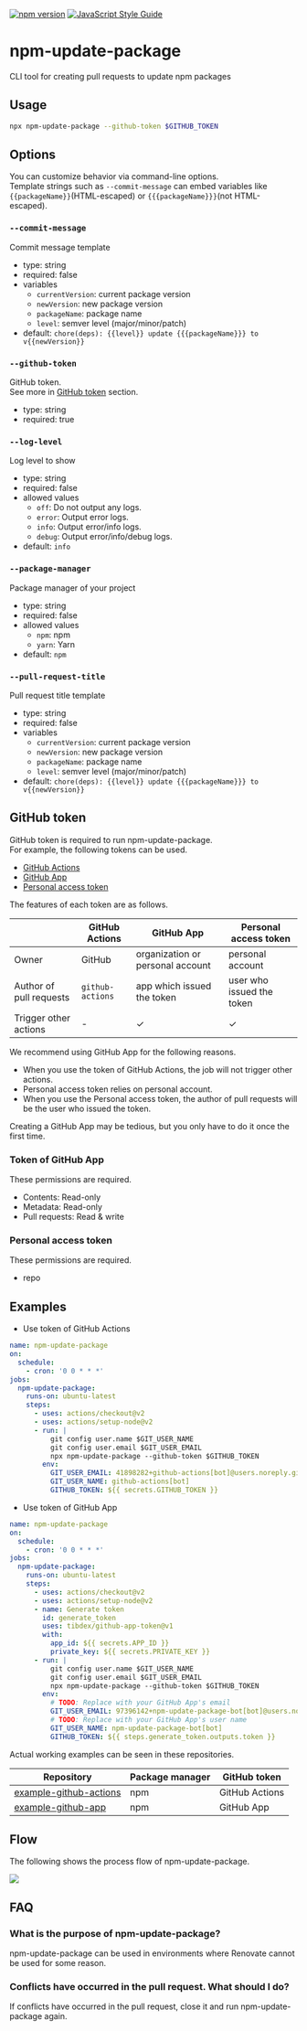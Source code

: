 [![npm version](https://badge.fury.io/js/npm-update-package.svg)](https://badge.fury.io/js/npm-update-package)
[![JavaScript Style Guide](https://img.shields.io/badge/code_style-standard-brightgreen.svg)](https://standardjs.com)

# npm-update-package

CLI tool for creating pull requests to update npm packages

## Usage

```sh
npx npm-update-package --github-token $GITHUB_TOKEN
```

## Options

You can customize behavior via command-line options.  
Template strings such as `--commit-message` can embed variables like `{{packageName}}`(HTML-escaped) or `{{{packageName}}}`(not HTML-escaped).

### `--commit-message`

Commit message template

- type: string
- required: false
- variables
  - `currentVersion`: current package version
  - `newVersion`: new package version
  - `packageName`: package name
  - `level`: semver level (major/minor/patch)
- default: `chore(deps): {{level}} update {{{packageName}}} to v{{newVersion}}`

### `--github-token`

GitHub token.  
See more in [GitHub token](#github-token) section.

- type: string
- required: true

### `--log-level`

Log level to show

- type: string
- required: false
- allowed values
  - `off`: Do not output any logs.
  - `error`: Output error logs.
  - `info`: Output error/info logs.
  - `debug`: Output error/info/debug logs.
- default: `info`

### `--package-manager`

Package manager of your project

- type: string
- required: false
- allowed values
  - `npm`: npm
  - `yarn`: Yarn
- default: `npm`

### `--pull-request-title`

Pull request title template

- type: string
- required: false
- variables
  - `currentVersion`: current package version
  - `newVersion`: new package version
  - `packageName`: package name
  - `level`: semver level (major/minor/patch)
- default: `chore(deps): {{level}} update {{{packageName}}} to v{{newVersion}}`

## GitHub token

GitHub token is required to run npm-update-package.  
For example, the following tokens can be used.

- [GitHub Actions](https://docs.github.com/en/actions/security-guides/automatic-token-authentication)
- [GitHub App](https://docs.github.com/en/developers/apps/building-github-apps/authenticating-with-github-apps)
- [Personal access token](https://docs.github.com/en/authentication/keeping-your-account-and-data-secure/creating-a-personal-access-token)

The features of each token are as follows.

||GitHub Actions|GitHub App|Personal access token|
|---|---|---|---|
|Owner|GitHub|organization or personal account|personal account|
|Author of pull requests|`github-actions`|app which issued the token|user who issued the token|
|Trigger other actions|-|✓|✓|

We recommend using GitHub App for the following reasons.

- When you use the token of GitHub Actions, the job will not trigger other actions.
- Personal access token relies on personal account.
- When you use the Personal access token, the author of pull requests will be the user who issued the token.

Creating a GitHub App may be tedious, but you only have to do it once the first time.

### Token of GitHub App

These permissions are required.

- Contents: Read-only
- Metadata: Read-only
- Pull requests: Read & write

### Personal access token

These permissions are required.

- repo

## Examples

- Use token of GitHub Actions

```yaml
name: npm-update-package
on:
  schedule:
    - cron: '0 0 * * *'
jobs:
  npm-update-package:
    runs-on: ubuntu-latest
    steps:
      - uses: actions/checkout@v2
      - uses: actions/setup-node@v2
      - run: |
          git config user.name $GIT_USER_NAME
          git config user.email $GIT_USER_EMAIL
          npx npm-update-package --github-token $GITHUB_TOKEN
        env:
          GIT_USER_EMAIL: 41898282+github-actions[bot]@users.noreply.github.com
          GIT_USER_NAME: github-actions[bot]
          GITHUB_TOKEN: ${{ secrets.GITHUB_TOKEN }}
```


- Use token of GitHub App

```yaml
name: npm-update-package
on:
  schedule:
    - cron: '0 0 * * *'
jobs:
  npm-update-package:
    runs-on: ubuntu-latest
    steps:
      - uses: actions/checkout@v2
      - uses: actions/setup-node@v2
      - name: Generate token
        id: generate_token
        uses: tibdex/github-app-token@v1
        with:
          app_id: ${{ secrets.APP_ID }}
          private_key: ${{ secrets.PRIVATE_KEY }}
      - run: |
          git config user.name $GIT_USER_NAME
          git config user.email $GIT_USER_EMAIL
          npx npm-update-package --github-token $GITHUB_TOKEN
        env:
          # TODO: Replace with your GitHub App's email
          GIT_USER_EMAIL: 97396142+npm-update-package-bot[bot]@users.noreply.github.com
          # TODO: Replace with your GitHub App's user name
          GIT_USER_NAME: npm-update-package-bot[bot]
          GITHUB_TOKEN: ${{ steps.generate_token.outputs.token }}
```

Actual working examples can be seen in these repositories.

|Repository|Package manager|GitHub token|
|---|---|---|
|[example-github-actions](https://github.com/npm-update-package/example-github-actions)|npm|GitHub Actions|
|[example-github-app](https://github.com/npm-update-package/example-github-app)|npm|GitHub App|

## Flow

The following shows the process flow of npm-update-package.

<!--
```plantuml
@startuml
start
group main
:Get outdated packages;

if (All packages are up-to-date) then (yes)
  end
else (no)
endif

:Get remote branches;
:Get pull requests;

group OutdatedPackagesProcessor
while (Package exists) is (yes)
  group OutdatedPackageProcessor
  if (Remote branch exists) then (yes)
  else (no)
    :Create branch;
    :Update package;
    :Create pull request;
    :Close old pull requests;
    :Remove branch;
  endif
  end group
endwhile (no)

end group

end group
end
@enduml
```
-->

[![](http://www.plantuml.com/plantuml/svg/RL0vSiCm3EpnYYsbmX-m6cTIf8mdCta08y4M9n39yCZn-uYYJ4kPD3omm1uuXQXyJ9FGyg2hjybXKjhGyOaZR8g3YZp0gVvTNJbqHFg2va6abg0y8xb3j8VSsoAERD3yS6W9O3CGIs0qnhOq__I52hVdoKR6crUc7sVcKdL919u_4eUOrOgZvzN7UTKyUzjp2DRJrwY5qQm0-5lFSorqg0x-PRWJ03dGozPCPTadgIa0uFZeMTM9hjHUNTQuRQRRDkw2tH2nWM5b-9EweDdIvrPWMLwvIwYypf9_iKLtW7OzT9gFDCal)](http://www.plantuml.com/plantuml/uml/RL0vSiCm3EpnYYsbmX-m6cTIf8mdCta08y4M9n39yCZn-uYYJ4kPD3omm1uuXQXyJ9FGyg2hjybXKjhGyOaZR8g3YZp0gVvTNJbqHFg2va6abg0y8xb3j8VSsoAERD3yS6W9O3CGIs0qnhOq__I52hVdoKR6crUc7sVcKdL919u_4eUOrOgZvzN7UTKyUzjp2DRJrwY5qQm0-5lFSorqg0x-PRWJ03dGozPCPTadgIa0uFZeMTM9hjHUNTQuRQRRDkw2tH2nWM5b-9EweDdIvrPWMLwvIwYypf9_iKLtW7OzT9gFDCal)

## FAQ

### What is the purpose of npm-update-package?

npm-update-package can be used in environments where Renovate cannot be used for some reason.

### Conflicts have occurred in the pull request. What should I do?

If conflicts have occurred in the pull request, close it and run npm-update-package again.
